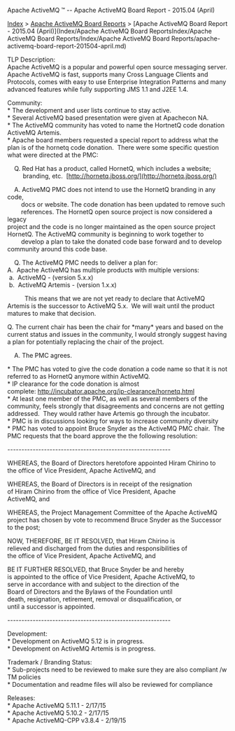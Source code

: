 Apache ActiveMQ ™ -- Apache ActiveMQ Board Report - 2015.04 (April) 

[Index](index.html) > [Apache ActiveMQ Board Reports](apache-activemq-Developers/board-reports.md) > [Apache ActiveMQ Board Report - 2015.04 (April)](Index/Apache ActiveMQ Board ReportsIndex/Apache ActiveMQ Board Reports/Index/Apache ActiveMQ Board Reports/apache-activemq-board-report-201504-april.md)


TLP Description:  
Apache ActiveMQ is a popular and powerful open source messaging server. Apache ActiveMQ is fast, supports many Cross Language Clients and Protocols, comes with easy to use Enterprise Integration Patterns and many advanced features while fully supporting JMS 1.1 and J2EE 1.4.

Community:  
\* The development and user lists continue to stay active.  
\* Several ActiveMQ based presentation were given at Apachecon NA.  
\* The ActiveMQ community has voted to name the HortnetQ code donation ActiveMQ Artemis.  
\* Apache board members requested a special report to address what the plan is of the hornetq code donation.  There were some specific question what were directed at the PMC:

    Q. Red Hat has a product, called HornetQ, which includes a website;  
         branding, etc.  [http://hornetq.jboss.org/](http://hornetq.jboss.org/)  
  
    A. ActiveMQ PMC does not intend to use the HornetQ branding in any code,  
        docs or website. The code donation has been updated to remove such  
        references. The HornetQ open source project is now considered a legacy  
 project and the code is no longer maintained as the open source project  
 HornetQ. The ActiveMQ community is beginning to work together to   
        develop a plan to take the donated code base forward and to develop  
 community around this code base.   
  
    Q. The ActiveMQ PMC needs to deliver a plan for:  
A.  Apache ActiveMQ has multiple products with multiple versions:  
 a.  ActiveMQ - (version 5.x.x)  
 b.  ActiveMQ Artemis \- (version 1.x.x)

          This means that we are not yet ready to declare that ActiveMQ Artemis is the successor to ActiveMQ 5.x.  We will wait until the product matures to make that decision.  
  
Q. The current chair has been the chair for \*many\* years and based on the  
current status and issues in the community, I would strongly suggest having  
a plan for potentially replacing the chair of the project.

    A. The PMC agrees.

\* The PMC has voted to give the code donation a code name so that it is not referred to as HornetQ anymore within ActiveMQ.  
\* IP clearance for the code donation is almost complete: [http://incubator.apache.org/ip-clearance/hornetq.html  
](http://incubator.apache.org/ip-clearance/hornetq.html)* At least one member of the PMC, as well as several members of the community, feels strongly that disagreements and concerns are not getting addressed.  They would rather have Artemis go through the incubator.   
\* PMC is in discussions looking for ways to increase community diversity  
\* PMC has voted to appoint Bruce Snyder as the ActiveMQ PMC chair.  The PMC requests that the board approve the the following resolution:

\-\-\-\-\-\-\-\-\-\-\-\-\-\-\-\-\-\-\-\-\-\-\-\-\-\-\-\-\-\-\-\-\-\-\-\-\-\-\-\-\-\-\-\-\-\-\-\-\-\-\-\-\-\-\-\-\-\-

WHEREAS, the Board of Directors heretofore appointed Hiram Chirino to  
the office of Vice President, Apache ActiveMQ, and  
  
WHEREAS, the Board of Directors is in receipt of the resignation  
of Hiram Chirino from the office of Vice President, Apache  
ActiveMQ, and  
  
WHEREAS, the Project Management Committee of the Apache ActiveMQ  
project has chosen by vote to recommend Bruce Snyder as the Successor  
to the post;  
  
NOW, THEREFORE, BE IT RESOLVED, that Hiram Chirino is  
relieved and discharged from the duties and responsibilities of  
the office of Vice President, Apache ActiveMQ, and  
  
BE IT FURTHER RESOLVED, that Bruce Snyder be and hereby  
is appointed to the office of Vice President, Apache ActiveMQ, to  
serve in accordance with and subject to the direction of the  
Board of Directors and the Bylaws of the Foundation until  
death, resignation, retirement, removal or disqualification, or  
until a successor is appointed.

\-\-\-\-\-\-\-\-\-\-\-\-\-\-\-\-\-\-\-\-\-\-\-\-\-\-\-\-\-\-\-\-\-\-\-\-\-\-\-\-\-\-\-\-\-\-\-\-\-\-\-\-\-\-\-\-\-\-

Development:  
\* Development on ActiveMQ 5.12 is in progress.  
\* Development on ActiveMQ Artemis is in progress.

Trademark / Branding Status:  
\* Sub-projects need to be reviewed to make sure they are also compliant /w TM policies  
\* Documentation and readme files will also be reviewed for compliance

Releases:  
* Apache ActiveMQ 5.11.1 - 2/17/15  
* Apache ActiveMQ 5.10.2 - 2/17/15  
\* Apache ActiveMQ-CPP v3.8.4 - 2/19/15 

  

